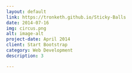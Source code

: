 ```yaml
---
layout: default
link: https://tronketh.github.io/Sticky-Balls
date: 2014-07-16
img: circus.png
alt: image-alt
project-date: April 2014
client: Start Bootstrap
category: Web Development
description: 3

---
```

